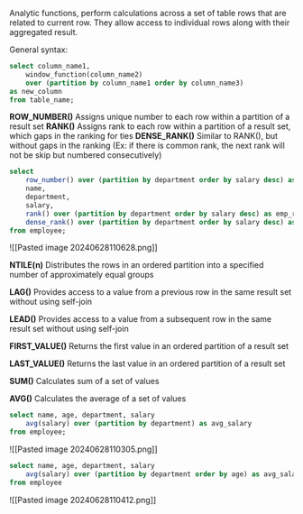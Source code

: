 Analytic functions, perform calculations across a set of table rows that are related to current row. They allow access to individual rows along with their aggregated result.

General syntax:
```sql
select column_name1,
	window_function(column_name2)
	over (partition by column_name1 order by column_name3)
as new_column
from table_name;
```

**ROW_NUMBER()**
Assigns unique number to each row within a partition of a result set
**RANK()**
Assigns rank to each row within a partition of a result set, which gaps in the ranking for ties
**DENSE_RANK()**
Similar to RANK(), but without gaps in the ranking
(Ex: if there is common rank, the next rank will not be skip but numbered consecutively)

```sql
select
	row_number() over (partition by department order by salary desc) as emp_row_no,
	name,
	department,
	salary,
	rank() over (partition by department order by salary desc) as emp_rank,
	dense_rank() over (partition by department order by salary desc) as emp_dense_rank
from employee;
 ```
 ![[Pasted image 20240628110628.png]]

**NTILE(n)**
Distributes the rows in an ordered partition into a specified number of approximately equal groups

**LAG()**
Provides access to a value from a previous row in the same result set without using self-join

**LEAD()**
Provides access to a value from a subsequent row in the same result set without using self-join

**FIRST_VALUE()**
Returns the first value in an ordered partition of a result set

**LAST_VALUE()**
Returns the last value in an ordered partition of a result set

**SUM()**
Calculates sum of a set of values

**AVG()**
Calculates the average of a set of values
```sql
select name, age, department, salary
	avg(salary) over (partition by department) as avg_salary
from employee;
```
![[Pasted image 20240628110305.png]]

```sql
select name, age, department, salary
	avg(salary) over (partition by department order by age) as avg_salary
from employee 
```
![[Pasted image 20240628110412.png]]